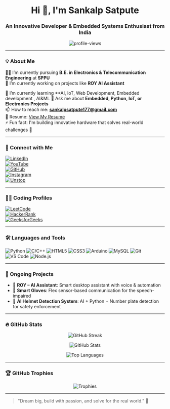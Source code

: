 <h1 align="center">Hi 👋, I'm Sankalp Satpute</h1>
<h3 align="center">An Innovative Developer & Embedded Systems Enthusiast from India</h3>

<p align="center">
  <img src="https://visitor-badge.laobi.icu/badge?page_id=sankalpsatpute" alt="profile-views">
</p>

---

### 💡 About Me

👨‍🎓 I’m currently pursuing **B.E. in Electronics & Telecommunication Engineering** at **SPPU**  
🔭 I’m currently working on projects like  **ROY AI Assistant**

🌱 I’m currently learning **AI, IoT, Web Development,  Embedded development ,  AI&ML
💬 Ask me about **Embedded, Python, IoT, or Electronics Projects**  
📫 How to reach me: **sankalpsatpute177@gmail.com**  
📄 Resume: [View My Resume](https://drive.google.com/your-resume-link)  
⚡ Fun fact: I'm building innovative hardware that solves real-world challenges 🚀

---

### 📲 Connect with Me

[![LinkedIn](https://img.shields.io/badge/LinkedIn-blue?style=flat&logo=linkedin)](https://www.linkedin.com/in/sankalp-satpute-743305234/)  
[![YouTube](https://img.shields.io/badge/YouTube-red?style=flat&logo=youtube)](https://www.youtube.com/@SVBSInfohub)  
[![GitHub](https://img.shields.io/badge/GitHub-181717?style=flat&logo=github)](https://github.com/sankalpsatpute)  
[![Instagram](https://img.shields.io/badge/Instagram-E4405F?style=flat&logo=instagram)](https://www.instagram.com/sankalp_4567/)  
[![Unstop](https://img.shields.io/badge/Unstop-410093?style=flat&logo=unstop&logoColor=white)](https://unstop.com/u/Sankalp_77)

---

### 👨‍💻 Coding Profiles

[![LeetCode](https://img.shields.io/badge/LeetCode-FFA116?style=flat&logo=leetcode&logoColor=black)](https://leetcode.com/u/sankalp340/)  
[![HackerRank](https://img.shields.io/badge/HackerRank-2EC866?style=flat&logo=HackerRank&logoColor=white)](https://www.hackerrank.com/profile/sankalpsatpute91)  
[![GeeksforGeeks](https://img.shields.io/badge/GeeksforGeeks-1F8ACB?style=flat&logo=geeksforgeeks&logoColor=white)](https://www.geeksforgeeks.org/user/sankalpsatpute975/)  

---

### 🛠️ Languages and Tools

![Python](https://img.shields.io/badge/-Python-000?&logo=python)
![C/C++](https://img.shields.io/badge/-C/C++-00599C?&logo=c)
![HTML5](https://img.shields.io/badge/-HTML5-E34F26?&logo=html5)
![CSS3](https://img.shields.io/badge/-CSS3-1572B6?&logo=css3)
![Arduino](https://img.shields.io/badge/-Arduino-00979D?&logo=arduino)
![MySQL](https://img.shields.io/badge/-MySQL-4479A1?&logo=mysql)
![Git](https://img.shields.io/badge/-Git-F05032?&logo=git)
![VS Code](https://img.shields.io/badge/-VS%20Code-007ACC?&logo=visual-studio-code)
![Node.js](https://img.shields.io/badge/-Node.js-339933?&logo=node.js)

---

### 🚀 Ongoing Projects

- 🤖 **ROY – AI Assistant**: Smart desktop assistant with voice & automation
- 🧤 **Smart Gloves**: Flex sensor-based communication for the speech-impaired
- 🧠 **AI Helmet Detection System**: AI + Python + Number plate detection for safety enforcement

---

### 🔥 GitHub Stats

<p align="center">
  <img src="https://github-readme-streak-stats.herokuapp.com?user=sankalpsatpute&theme=tokyonight" alt="GitHub Streak">
</p>

<p align="center">
  <img src="https://github-readme-stats.vercel.app/api?username=sankalpsatpute&show_icons=true&theme=tokyonight" alt="GitHub Stats">
</p>

<p align="center">
  <img src="https://github-readme-stats.vercel.app/api/top-langs/?username=sankalpsatpute&layout=compact&theme=tokyonight" alt="Top Languages">
</p>

---

### 🏆 GitHub Trophies

<p align="center">
  <img src="https://github-profile-trophy.vercel.app/?username=sankalpsatpute&theme=monokai" alt="Trophies">
</p>

---

> "Dream big, build with passion, and solve for the real world." 🚀

